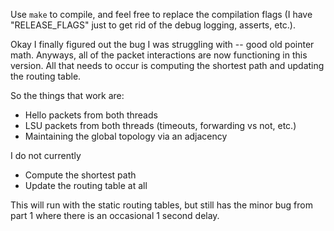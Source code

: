 Use `make` to compile, and feel free to replace the compilation flags (I have "RELEASE_FLAGS" just to get rid of the debug logging, asserts, etc.).

Okay I finally figured out the bug I was struggling with -- good old pointer math. Anyways, all of the packet interactions are now functioning in this version. All that needs to occur is computing the shortest path and updating the routing table.

So the things that work are:
- Hello packets from both threads
- LSU packets from both threads (timeouts, forwarding vs not, etc.)
- Maintaining the global topology via an adjacency

I do not currently
- Compute the shortest path
- Update the routing table at all

This will run with the static routing tables, but still has the minor bug from part 1 where there is an occasional 1 second delay.


